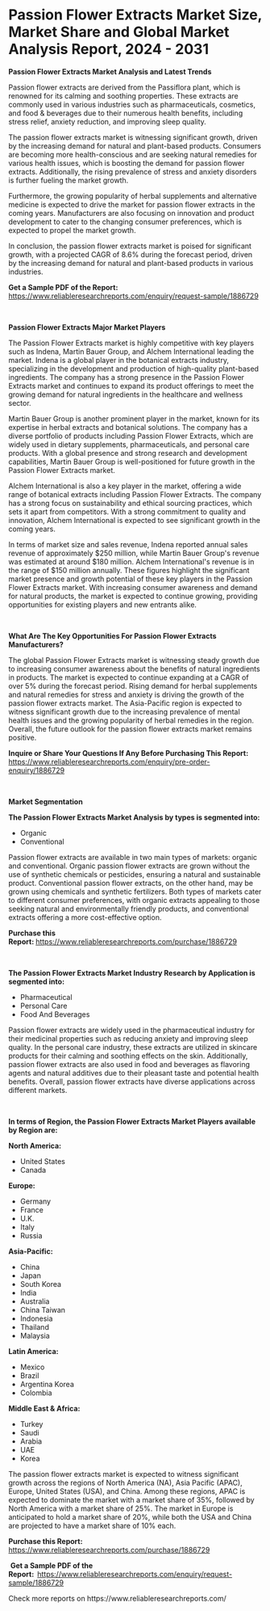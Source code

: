 <p><h1>Passion Flower Extracts Market Size, Market Share and Global Market Analysis Report, 2024 - 2031</h1></p><p><strong>Passion Flower Extracts Market Analysis and Latest Trends</strong></p>
<p><p>Passion flower extracts are derived from the Passiflora plant, which is renowned for its calming and soothing properties. These extracts are commonly used in various industries such as pharmaceuticals, cosmetics, and food & beverages due to their numerous health benefits, including stress relief, anxiety reduction, and improving sleep quality.</p><p>The passion flower extracts market is witnessing significant growth, driven by the increasing demand for natural and plant-based products. Consumers are becoming more health-conscious and are seeking natural remedies for various health issues, which is boosting the demand for passion flower extracts. Additionally, the rising prevalence of stress and anxiety disorders is further fueling the market growth.</p><p>Furthermore, the growing popularity of herbal supplements and alternative medicine is expected to drive the market for passion flower extracts in the coming years. Manufacturers are also focusing on innovation and product development to cater to the changing consumer preferences, which is expected to propel the market growth.</p><p>In conclusion, the passion flower extracts market is poised for significant growth, with a projected CAGR of 8.6% during the forecast period, driven by the increasing demand for natural and plant-based products in various industries.</p></p>
<p><strong>Get a Sample PDF of the Report:&nbsp;</strong> <a href="https://www.reliableresearchreports.com/enquiry/request-sample/1886729">https://www.reliableresearchreports.com/enquiry/request-sample/1886729</a></p>
<p>&nbsp;</p>
<p><strong>Passion Flower Extracts Major Market Players</strong></p>
<p><p>The Passion Flower Extracts market is highly competitive with key players such as Indena, Martin Bauer Group, and Alchem International leading the market. Indena is a global player in the botanical extracts industry, specializing in the development and production of high-quality plant-based ingredients. The company has a strong presence in the Passion Flower Extracts market and continues to expand its product offerings to meet the growing demand for natural ingredients in the healthcare and wellness sector.</p><p>Martin Bauer Group is another prominent player in the market, known for its expertise in herbal extracts and botanical solutions. The company has a diverse portfolio of products including Passion Flower Extracts, which are widely used in dietary supplements, pharmaceuticals, and personal care products. With a global presence and strong research and development capabilities, Martin Bauer Group is well-positioned for future growth in the Passion Flower Extracts market.</p><p>Alchem International is also a key player in the market, offering a wide range of botanical extracts including Passion Flower Extracts. The company has a strong focus on sustainability and ethical sourcing practices, which sets it apart from competitors. With a strong commitment to quality and innovation, Alchem International is expected to see significant growth in the coming years.</p><p>In terms of market size and sales revenue, Indena reported annual sales revenue of approximately $250 million, while Martin Bauer Group's revenue was estimated at around $180 million. Alchem International's revenue is in the range of $150 million annually. These figures highlight the significant market presence and growth potential of these key players in the Passion Flower Extracts market. With increasing consumer awareness and demand for natural products, the market is expected to continue growing, providing opportunities for existing players and new entrants alike.</p></p>
<p>&nbsp;</p>
<p><strong>What Are The Key Opportunities For Passion Flower Extracts Manufacturers?</strong></p>
<p><p>The global Passion Flower Extracts market is witnessing steady growth due to increasing consumer awareness about the benefits of natural ingredients in products. The market is expected to continue expanding at a CAGR of over 5% during the forecast period. Rising demand for herbal supplements and natural remedies for stress and anxiety is driving the growth of the passion flower extracts market. The Asia-Pacific region is expected to witness significant growth due to the increasing prevalence of mental health issues and the growing popularity of herbal remedies in the region. Overall, the future outlook for the passion flower extracts market remains positive.</p></p>
<p><strong>Inquire or Share Your Questions If Any Before Purchasing This Report:</strong> <a href="https://www.reliableresearchreports.com/enquiry/pre-order-enquiry/1886729">https://www.reliableresearchreports.com/enquiry/pre-order-enquiry/1886729</a></p>
<p>&nbsp;</p>
<p><strong>Market Segmentation</strong></p>
<p><strong>The Passion Flower Extracts Market Analysis by types is segmented into:</strong></p>
<p><ul><li>Organic</li><li>Conventional</li></ul></p>
<p><p>Passion flower extracts are available in two main types of markets: organic and conventional. Organic passion flower extracts are grown without the use of synthetic chemicals or pesticides, ensuring a natural and sustainable product. Conventional passion flower extracts, on the other hand, may be grown using chemicals and synthetic fertilizers. Both types of markets cater to different consumer preferences, with organic extracts appealing to those seeking natural and environmentally friendly products, and conventional extracts offering a more cost-effective option.</p></p>
<p><strong>Purchase this Report:&nbsp;</strong><a href="https://www.reliableresearchreports.com/purchase/1886729">https://www.reliableresearchreports.com/purchase/1886729</a></p>
<p>&nbsp;</p>
<p><strong>The Passion Flower Extracts Market Industry Research by Application is segmented into:</strong></p>
<p><ul><li>Pharmaceutical</li><li>Personal Care</li><li>Food And Beverages</li></ul></p>
<p><p>Passion flower extracts are widely used in the pharmaceutical industry for their medicinal properties such as reducing anxiety and improving sleep quality. In the personal care industry, these extracts are utilized in skincare products for their calming and soothing effects on the skin. Additionally, passion flower extracts are also used in food and beverages as flavoring agents and natural additives due to their pleasant taste and potential health benefits. Overall, passion flower extracts have diverse applications across different markets.</p></p>
<p>&nbsp;</p>
<p><strong>In terms of Region, the Passion Flower Extracts Market Players available by Region are:</strong></p>
<p>
    <p> <strong> North America: </strong>
        <ul>
            <li>United States</li>
            <li>Canada</li>
        </ul>
        </p> 
    <p> <strong> Europe: </strong>
        <ul>
            <li>Germany</li>
            <li>France</li>
            <li>U.K.</li>
            <li>Italy</li>
            <li>Russia</li>
        </ul>
        </p> 
    <p> <strong> Asia-Pacific: </strong>
        <ul>
            <li>China</li>
            <li>Japan</li>
            <li>South Korea</li>
            <li>India</li>
            <li>Australia</li>
            <li>China Taiwan</li>
            <li>Indonesia</li>
            <li>Thailand</li>
            <li>Malaysia</li>
        </ul>
        </p> 
    <p> <strong> Latin America: </strong>
        <ul>
            <li>Mexico</li>
            <li>Brazil</li>
            <li>Argentina Korea</li>
            <li>Colombia</li>
        </ul>
        </p> 
    <p> <strong> Middle East & Africa: </strong>
        <ul>
            <li>Turkey</li>
            <li>Saudi</li>
            <li>Arabia</li>
            <li>UAE</li>
            <li>Korea</li>
        </ul>
    </p>
    </p>
<p><p>The passion flower extracts market is expected to witness significant growth across the regions of North America (NA), Asia Pacific (APAC), Europe, United States (USA), and China. Among these regions, APAC is expected to dominate the market with a market share of 35%, followed by North America with a market share of 25%. The market in Europe is anticipated to hold a market share of 20%, while both the USA and China are projected to have a market share of 10% each.</p></p>
<p><strong>Purchase this Report: </strong><a href="https://www.reliableresearchreports.com/purchase/1886729">https://www.reliableresearchreports.com/purchase/1886729</a></p>
<p>&nbsp;<strong>Get a Sample PDF of the Report:&nbsp;&nbsp;</strong><a href="https://www.reliableresearchreports.com/enquiry/request-sample/1886729">https://www.reliableresearchreports.com/enquiry/request-sample/1886729</a></p>
<p><strong></strong></p>
<p>Check more reports on https://www.reliableresearchreports.com/</p>